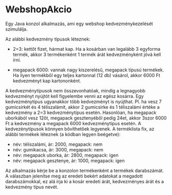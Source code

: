 # WebshopAkcio
Egy Java konzol alkalmazás, ami egy webshop kedvezménykezelését szimulálja.

Az alábbi kedvezmény típusok léteznek:

* 2=3: kettőt fizet, hármat kap. Ha a kosárban van legalább 3 egyforma termék, akkor 3
termékenként 1 termék árát kedvezményként jóvá kell írni.

* megapack ­6000: vannak nagy kiszerelésű, megapack típusú termékek. Ha ilyen termékből
egy teljes kartonnal (12 db) vásárol, akkor 6000 Ft kedvezményt kap kartononként.

A kedvezménytípusok nem összevonhatóak, mindig a legnagyobb kedvezményt nyújtót kell
figyelembe venni az egész kosárra. Egy kedvezménytípus ugyanakkor több kedvezményt is
nyújthat. Pl. ha vesz 7 gumicsirkét és 4 téliszalámit, akkor 2 gumicsirke és 1 téliszalámi
értéke a kedvezmény a 2=3 kedvezménytípus esetén. Hasonlóan, ha megapack uborkából
vesz 12­őt, megapack gesztenyéből pedig 24­et, akkor 3­szor 6000 Ft a kedvezmény a
megapack ­6000 kedvezménytípus esetén. A kedvezénytípusok könnyen bővíthetőek
legyenek.
A terméklista fix, az alábbi termékek léteznek (a kódban legyen beégetve):
* név: téliszalámi, ár: 2000, megapack: nem
* név: gumikacsa, ár: 3000, megapack: nem
* név: megapack uborka, ár: 2800, megapack: igen
* név: megapack gesztenye, ár: 1000, megapack: igen


Az alkalmazás kérje be a konzolon termékenként a termékek darabszámát. A válaszban
jelenítse meg az eredeti bekért adatokat a megadott darabszámokkal, ez alá írja ki a kosár eredeti
árát, kedvezményes árát és a kedvezmény típus nevét.
